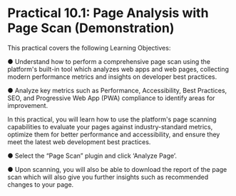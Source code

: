 # Practical 10.1: Page Analysis with Page Scan (Demonstration)

This practical covers the following Learning Objectives:

● Understand how to perform a comprehensive page scan using the platform's built-in tool which analyzes web apps and web pages, collecting modern performance metrics and insights on developer best practices.

● Analyze key metrics such as Performance, Accessibility, Best Practices, SEO, and 	Progressive Web App (PWA) compliance to identify areas for improvement.

In this practical, you will learn how to use the platform's page scanning capabilities to evaluate your pages against industry-standard metrics, optimize them for better performance and accessibility, and ensure they meet the latest web development best practices.

● Select the “Page Scan” plugin and click ‘Analyze Page’.







● Upon scanning, you will also be able to download the report of the page scan which will 	also give you further insights such as recommended changes to your page.





